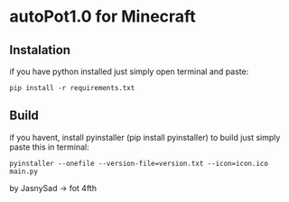 # autoPot1.0 for Minecraft

## Instalation

if you have python installed just simply open terminal and paste:

```
pip install -r requirements.txt
```

## Build

if you havent, install pyinstaller (pip install pyinstaller)
to build just simply paste this in terminal:

```
pyinstaller --onefile --version-file=version.txt --icon=icon.ico main.py
```

by JasnySad -> fot 4fth